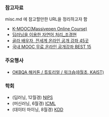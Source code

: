 ### 참고자료  
  
misc.md 에 참고할만한 URL을 정리하고자 함  
- [K-MOOC(Massivepen Online Course)](http://www.kmooc.kr)
- [딥러닝을 이용한 자연어 처리_조경현](https://www.edwith.org/deepnlp)  
- [골라 배우자, 전세계 온라인 공개 강좌 45곳](http://www.bloter.net/archives/225814)  
- [국내 MOOC 무료 온라인 공개강좌 BEST 15](https://brunch.co.kr/@futureagent/6)  
 
### 주요행사
- [OKBQA 해커톤 / 튜토리얼 / 워크숍(8월초, KAIST)](http://7.okbqa.org/home/korean)  

### 학회
- (딥러닝, 12월경) [NIPS](https://nips.cc/)  
- (머신러닝, 6월경) [ICML](https://icml.cc/)  
- (데이터 마이닝, 8월경) [KDD](http://www.kdd.org/)

